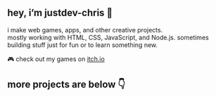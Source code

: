 ## hey, i’m justdev-chris 👋

i make web games, apps, and other creative projects.  
mostly working with HTML, CSS, JavaScript, and Node.js.
sometimes building stuff just for fun or to learn something new.

🎮 check out my games on [itch.io](https://justdev-chris.itch.io/)

## more projects are below 👇
